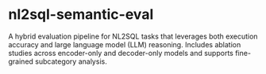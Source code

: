 # nl2sql-semantic-eval
A hybrid evaluation pipeline for NL2SQL tasks that leverages both execution accuracy and large language model (LLM) reasoning. Includes ablation studies across encoder-only and decoder-only models and supports fine-grained subcategory analysis.
